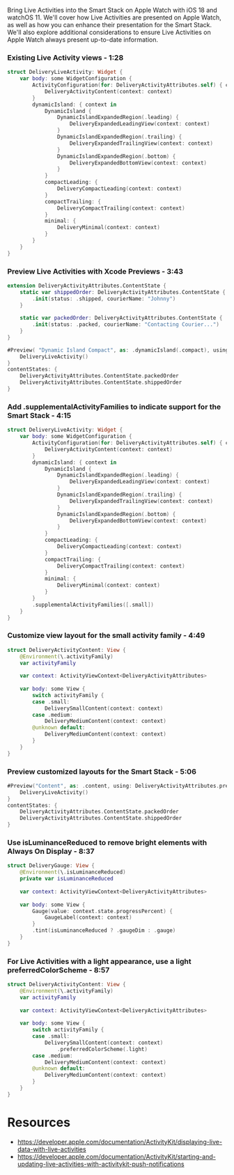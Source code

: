 Bring Live Activities into the Smart Stack on Apple Watch with iOS 18 and watchOS 11. We'll cover how Live Activities are presented on Apple Watch, as well as how you can enhance their presentation for the Smart Stack. We'll also explore additional considerations to ensure Live Activities on Apple Watch always present up-to-date information.

###  Existing Live Activity views - 1:28
```swift
struct DeliveryLiveActivity: Widget { 
    var body: some WidgetConfiguration { 
        ActivityConfiguration(for: DeliveryActivityAttributes.self) { context in 
            DeliveryActivityContent(context: context)
        } 
        dynamicIsland: { context in 
            DynamicIsland { 
                DynamicIslandExpandedRegion(.leading) { 
                    DeliveryExpandedLeadingView(context: context)
                } 
                DynamicIslandExpandedRegion(.trailing) { 
                    DeliveryExpandedTrailingView(context: context)
                } 
                DynamicIslandExpandedRegion(.bottom) { 
                    DeliveryExpandedBottomView(context: context)
                } 
            } 
            compactLeading: { 
                DeliveryCompactLeading(context: context)
            } 
            compactTrailing: { 
                DeliveryCompactTrailing(context: context)
            } 
            minimal: { 
                DeliveryMinimal(context: context)
            } 
        } 
    } 
}
```

###  Preview Live Activities with Xcode Previews - 3:43
```swift
extension DeliveryActivityAttributes.ContentState { 
    static var shippedOrder: DeliveryActivityAttributes.ContentState { 
        .init(status: .shipped, courierName: "Johnny") 
    } 
    
    static var packedOrder: DeliveryActivityAttributes.ContentState { 
        .init(status: .packed, courierName: "Contacting Courier...") 
    } 
} 

#Preview( "Dynamic Island Compact", as: .dynamicIsland(.compact), using: DeliveryActivityAttributes.preview ) { 
    DeliveryLiveActivity() 
} 
contentStates: { 
    DeliveryActivityAttributes.ContentState.packedOrder 
    DeliveryActivityAttributes.ContentState.shippedOrder 
}
```

###  Add .supplementalActivityFamilies to indicate support for the Smart Stack - 4:15
```swift
struct DeliveryLiveActivity: Widget { 
    var body: some WidgetConfiguration { 
        ActivityConfiguration(for: DeliveryActivityAttributes.self) { context in 
            DeliveryActivityContent(context: context)
        } 
        dynamicIsland: { context in 
            DynamicIsland { 
                DynamicIslandExpandedRegion(.leading) { 
                    DeliveryExpandedLeadingView(context: context)
                } 
                DynamicIslandExpandedRegion(.trailing) { 
                    DeliveryExpandedTrailingView(context: context)
                } 
                DynamicIslandExpandedRegion(.bottom) { 
                    DeliveryExpandedBottomView(context: context)
                } 
            } 
            compactLeading: { 
                DeliveryCompactLeading(context: context)
            } 
            compactTrailing: { 
                DeliveryCompactTrailing(context: context)
            } 
            minimal: { 
                DeliveryMinimal(context: context)
            } 
        } 
        .supplementalActivityFamilies([.small]) 
    } 
}
```

###  Customize view layout for the small activity family - 4:49
```swift
struct DeliveryActivityContent: View { 
    @Environment(\.activityFamily) 
    var activityFamily 
    
    var context: ActivityViewContext<DeliveryActivityAttributes> 
    
    var body: some View { 
        switch activityFamily { 
        case .small: 
            DeliverySmallContent(context: context) 
        case .medium: 
            DeliveryMediumContent(context: context) 
        @unknown default: 
            DeliveryMediumContent(context: context) 
        } 
    } 
}
```

###  Preview customized layouts for the Smart Stack - 5:06
```swift
#Preview("Content", as: .content, using: DeliveryActivityAttributes.preview) { 
    DeliveryLiveActivity() 
} 
contentStates: { 
    DeliveryActivityAttributes.ContentState.packedOrder 
    DeliveryActivityAttributes.ContentState.shippedOrder 
}
```

###  Use isLuminanceReduced to remove bright elements with Always On Display - 8:37
```swift
struct DeliveryGauge: View { 
    @Environment(\.isLuminanceReduced) 
    private var isLuminanceReduced 
    
    var context: ActivityViewContext<DeliveryActivityAttributes> 
    
    var body: some View { 
        Gauge(value: context.state.progressPercent) { 
            GaugeLabel(context: context) 
        } 
        .tint(isLuminanceReduced ? .gaugeDim : .gauge) 
    } 
}
```

###  For Live Activities with a light appearance, use a light preferredColorScheme - 8:57
```swift
struct DeliveryActivityContent: View { 
    @Environment(\.activityFamily) 
    var activityFamily 
    
    var context: ActivityViewContext<DeliveryActivityAttributes> 
    
    var body: some View { 
        switch activityFamily { 
        case .small: 
            DeliverySmallContent(context: context) 
                .preferredColorScheme(.light) 
        case .medium: 
            DeliveryMediumContent(context: context) 
        @unknown default: 
            DeliveryMediumContent(context: context) 
        } 
    } 
}
```

# Resources
* https://developer.apple.com/documentation/ActivityKit/displaying-live-data-with-live-activities
* https://developer.apple.com/documentation/ActivityKit/starting-and-updating-live-activities-with-activitykit-push-notifications
